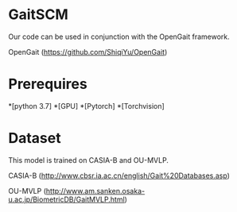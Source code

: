 # GaitSCM
Our code can be used in conjunction with the OpenGait framework.

OpenGait (https://github.com/ShiqiYu/OpenGait)

# Prerequires
*[python 3.7]
*[GPU]
*[Pytorch]
*[Torchvision]


# Dataset
This model is trained on CASIA-B and OU-MVLP.

CASIA-B (http://www.cbsr.ia.ac.cn/english/Gait%20Databases.asp)

OU-MVLP (http://www.am.sanken.osaka-u.ac.jp/BiometricDB/GaitMVLP.html)

